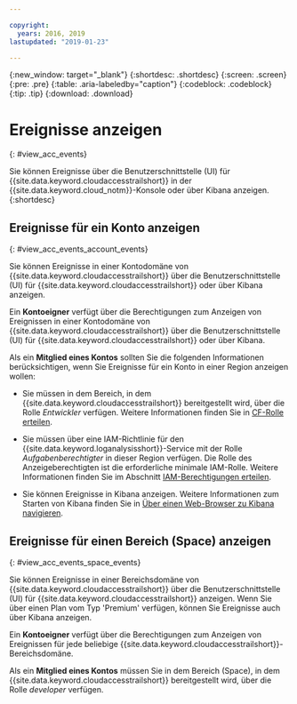 ```yaml
---

copyright:
  years: 2016, 2019
lastupdated: "2019-01-23"

---
```


{:new_window: target="_blank"}
{:shortdesc: .shortdesc}
{:screen: .screen}
{:pre: .pre}
{:table: .aria-labeledby="caption"}
{:codeblock: .codeblock}
{:tip: .tip}
{:download: .download}



# Ereignisse anzeigen
{: #view_acc_events}

Sie können Ereignisse über die Benutzerschnittstelle (UI) für {{site.data.keyword.cloudaccesstrailshort}} in der {{site.data.keyword.cloud_notm}}-Konsole oder über Kibana anzeigen.
{:shortdesc}
   

## Ereignisse für ein Konto anzeigen
{: #view_acc_events_account_events}

Sie können Ereignisse in einer Kontodomäne von {{site.data.keyword.cloudaccesstrailshort}} über die Benutzerschnittstelle (UI) für {{site.data.keyword.cloudaccesstrailshort}} oder über Kibana anzeigen.

Ein **Kontoeigner** verfügt über die Berechtigungen zum Anzeigen von Ereignissen in einer Kontodomäne von {{site.data.keyword.cloudaccesstrailshort}} über die Benutzerschnittstelle (UI) für {{site.data.keyword.cloudaccesstrailshort}} oder über Kibana.

Als ein **Mitglied eines Kontos** sollten Sie die folgenden Informationen berücksichtigen, wenn Sie Ereignisse für ein Konto in einer Region anzeigen wollen:

* Sie müssen in dem Bereich, in dem {{site.data.keyword.cloudaccesstrailshort}} bereitgestellt wird, über die Rolle *Entwickler* verfügen. Weitere Informationen finden Sie in [CF-Rolle erteilen](/docs/services/cloud-activity-tracker/how-to/grant_permissions.html#grant_cf_role).

* Sie müssen über eine IAM-Richtlinie für den {{site.data.keyword.loganalysisshort}}-Service mit der Rolle *Aufgabenberechtigter* in dieser Region verfügen. Die Rolle des Anzeigeberechtigten ist die erforderliche minimale IAM-Rolle. Weitere Informationen finden Sie im Abschnitt [IAM-Berechtigungen erteilen](/docs/services/cloud-activity-tracker/how-to/grant_permissions.html#grant_iam_policy).

* Sie können Ereignisse in Kibana anzeigen. Weitere Informationen zum Starten von Kibana finden Sie in [Über einen Web-Browser zu Kibana navigieren](/docs/services/cloud-activity-tracker/how-to/manage-events-ui/launch_kibana.html#launch_Kibana_from_browser).



## Ereignisse für einen Bereich (Space) anzeigen
{: #view_acc_events_space_events}

Sie können Ereignisse in einer Bereichsdomäne von {{site.data.keyword.cloudaccesstrailshort}} über die Benutzerschnittstelle (UI) für {{site.data.keyword.cloudaccesstrailshort}} anzeigen. Wenn Sie über einen Plan vom Typ 'Premium' verfügen, können Sie Ereignisse auch über Kibana anzeigen.

Ein **Kontoeigner** verfügt über die Berechtigungen zum Anzeigen von Ereignissen für jede beliebige {{site.data.keyword.cloudaccesstrailshort}}-Bereichsdomäne.

Als ein **Mitglied eines Kontos** müssen Sie in dem Bereich (Space), in dem {{site.data.keyword.cloudaccesstrailshort}} bereitgestellt wird, über die Rolle *developer* verfügen.


